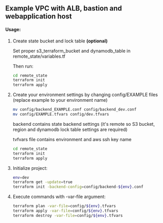 ## Example VPC with ALB, bastion and webapplication host

#### Usage: ####
1. Create state bucket and lock table **(optional)**
    
    Set proper s3_terraform_bucket and dynamodb_table in remote_state/variables.tf
    
    Then run:
    
    ```bash
    cd remote_state
    terraform init
    terraform apply
    ```

2. Create your environment settings by changing config/EXAMPLE files (replace example to your environment name)

    ```bash
    mv config/backend_EXAMPLE.conf config/backend_dev.conf
    mv config/EXAMPLE.tfvars config/dev.tfvars
    ```
    
    backend contains state backend settings 
    (it's remote so S3 bucket, region and dynamodb lock table settings are required)
    
    tvfvars file contains environment and aws ssh key name
    ```bash
    cd remote_state
    terraform init
    terraform apply
    ```

3. Initialize project:
    ```bash
    env=dev
    terraform get -update=true
    terraform init -backend-config=config/backend-${env}.conf
    ```

4. Execute commands with -var-file argument:
    ```bash
    terraform plan -var-file=config/${env}.tfvars
    terraform apply -var-file=config/${env}.tfvars
    terraform destroy -var-file=config/${env}.tfvars
    ```
